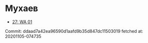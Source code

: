 # Мухаев
- [27: WA 01](27.md)

Commit: ddaad7a42ea96590d1aafd9b35d847dc11503019
 fetched at: 20201105-074735
